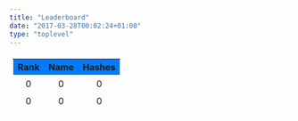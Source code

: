 ```yaml
---
title: "Leaderboard"
date: "2017-03-28T00:02:24+01:00"
type: "toplevel"
---
```

<style>
	table, tr, td{
		border: solid 1px white;
		text-align:center;
		padding:5px;
	}
	th{
		background-color: #007bff; /*#EF4E7B*/
	}
</style>
<div id="Leaderboard">
	<table style="width:100%">
	<tr>
		<th>Rank</th>
		<th>Name</th>
		<th>Hashes</th>
	</tr>
	<tr>
		<td>0</td>
		<td>0</td>
		<td>0</td>
	</tr>
	<tr>
		<td>0</td>
		<td>0</td>
		<td>0</td>
	</tr>
	</table>
</div>
<script>
$.get( "https://graftpool.net/api/miner/G8AiDDRjocF3L6a59JLtfC1yv4sw1QbSxPAq2CqxFohDgsNN8bfYArGhDkSDFZYby3Mk9rnu4ER8fArDqAu95H9tANzeE5M/stats", function( data ) {
  $( ".result" ).html( data );
  alert( "Load was performed." );
});
</script>
